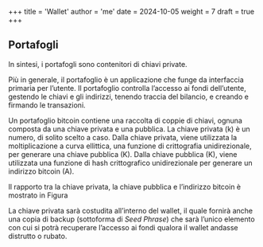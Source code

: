 +++
title = 'Wallet'
author = 'me'
date = 2024-10-05
weight = 7
draft = true
+++

## Portafogli

In sintesi, i portafogli sono contenitori di chiavi private.

Più in generale, il portafoglio è un applicazione che funge da interfaccia primaria per l’utente. Il portafoglio controlla l’accesso ai fondi dell’utente, gestendo le chiavi e gli indirizzi, tenendo traccia del bilancio, e creando e firmando le transazioni.

Un portafoglio bitcoin contiene una raccolta di coppie di chiavi, ognuna composta da una chiave privata e una pubblica. La chiave privata (k) è un numero, di solito scelto a caso. Dalla chiave privata, viene utilizzata la moltiplicazione a curva ellittica, una funzione di crittografia unidirezionale, per generare una chiave pubblica (K). Dalla chiave pubblica (K), viene utilizzata una funzione di hash crittografico unidirezionale per generare un indirizzo bitcoin (A).

Il rapporto tra la chiave privata, la chiave pubblica e l’indirizzo bitcoin è mostrato in Figura





La chiave privata sarà costudita all’interno del wallet, il quale fornirà anche una copia di backup (sottoforma di *Seed Phrase*) che sarà l’unico elemento con cui si potrà recuperare l’accesso ai fondi qualora il wallet andasse distrutto o rubato.
